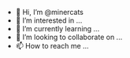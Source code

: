 - 👋 Hi, I’m @minercats
- 👀 I’m interested in ...
- 🌱 I’m currently learning ...
- 💞️ I’m looking to collaborate on ...
- 📫 How to reach me ...

<!---
minercats/minercats is a ✨ special ✨ repository because its `README.md` (this file) appears on your GitHub profile.
You can click the Preview link to take a look at your changes.
--->
